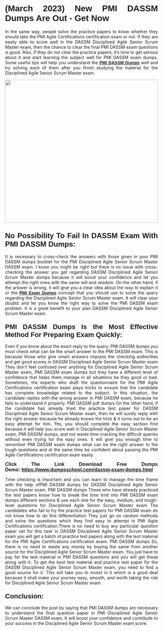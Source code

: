 <h1 style="text-align: justify;"><strong><span style="font-family:Verdana,Geneva,sans-serif;">(March 2023) New PMI DASSM Dumps Are Out - Get Now</span></strong></h1>

<p style="text-align: justify;">In the same way, people solve the practice papers to know whether they should take the PMI Agile Certifications certification exam or not. If they are easily able to score well in the DASSM Disciplined Agile Senior Scrum Master exam, then the chance to clear the final PMI DASSM exam questions is good. Also, if they do not clear the practice papers, it’s time to get serious about it and start learning the subject well for PMI DASSM exam dumps. Some useful tips will help you understand the <a href="https://www.dumpsschool.com/dassm-exam-dumps.html"><span style="font-family:Verdana,Geneva,sans-serif;"><strong>PMI DASSM Dumps</strong></span></a> well and try solving each of them after you finish studying the material for the Disciplined Agile Senior Scrum Master exam.</p>

<p style="text-align: justify;"><a href="https://www.dumpsschool.com/dassm-exam-dumps.html"><img alt="" src="https://lh3.googleusercontent.com/pw/AMWts8BlNF__IFut0AYBCOHHOOIud2EcXWC0j5SCwakJOFqtOk-nZyPIeMU9YpqMsIKTgvWjBXbAkBR5_Mgkk_KeLlERfDldABFZAgA8rapbyGuljEjAEQhI1LHjHu8vdka-1qeTS6vUpdz7R-1gKihYZz22=w1366-h617-no" style="width: 100%; height: 470px;" /></a></p>

<h2 style="text-align: justify;"><strong><span style="font-size:24px;"><span style="font-family:Verdana,Geneva,sans-serif;">No Possibility To Fail In DASSM Exam With PMI DASSM Dumps:</span></span></strong></h2>

<p style="text-align: justify;">It is necessary to cross-check the answers with those given in your PMI DASSM dumps booklet for the PMI Disciplined Agile Senior Scrum Master DASSM exam. I know you might be right but there is no issue with cross-checking the answer you get regarding DASSM Disciplined Agile Senior Scrum Master dumps because it will boost your confidence and let you attempt the right ones with the same will and wisdom. On the other hand, if the answer is wrong, it will give you a clear idea about the way to explain it or the <a href="https://www.dumpsschool.com/pmi-braindumps.html"><span style="font-family:Verdana,Geneva,sans-serif;"><strong>PMI Exam Dumps</strong></span></a> concept that you should use to solve the query regarding the Disciplined Agile Senior Scrum Master exam. It will clear your doubts and let you know the right way to solve the PMI DASSM exam problem. It is a great benefit to your plan DASSM Disciplined Agile Senior Scrum Master exam.</p>

<h3 style="text-align: justify;"><span style="font-size:22px;"><span style="font-family:Verdana,Geneva,sans-serif;"><strong>PMI DASSM Dumps Is the Most Effective Method For Preparing Exam Quickly:</strong></span></span></h3>

<p style="text-align: justify;">Even if you know about the exact reply to the query, PMI DASSM dumps you must check what can be the smart answer to the PMI DASSM exam. This is because those who give smart answers impress the checking authorities and get good scores in DASSM Disciplined Agile Senior Scrum Master exam They don’t feel confused over anything for Disciplined Agile Senior Scrum Master exam, PMI DASSM exam dumps but they have a different level of confidence that helps them manage in all situations be they good or bad. Sometimes, the experts who draft the questionnaire for the PMI Agile Certifications certification exam plays tricks to ensure that the candidate has complete knowledge related to the subject. In this situation, the candidate replies with the wrong answer in PMI DASSM exam, because he fails to understand it properly. PMI DASSM pdf dumps On the other hand, if the candidate has already tried the practice test paper for DASSM Disciplined Agile Senior Scrum Master exam, then he will surely reply with the right answer because he already knows the trick & it turns out to be an easy attempt for him. Yes, you should complete the easy section first because it will help you score well in Disciplined Agile Senior Scrum Master exam, PMI DASSM dumps, and not waste time cracking the difficult queries without even trying for the easy ones. It will give you enough time to remember PMI DASSM exam dumps what can be the right answer to the tough questions and at the same time be confident about passing the PMI Agile Certifications certification exam easily.</p>

<p style="text-align: justify;"><strong><span style="font-size:16px;"><span style="font-family:Verdana,Geneva,sans-serif;">Click The Link Download Free Dumps Demo: <a href="https://www.dumpsschool.com/dassm-exam-dumps.html">https://www.dumpsschool.com/dassm-exam-dumps.html</a></span></span></strong></p>

<p style="text-align: justify;">Time checking is important and you can learn to manage the time frame with the help ofPMI DASSM dumps for DASSM Disciplined Agile Senior Scrum Master exam. PMI DASSM dumps Those who have already practiced the test papers know how to break the time limit into PMI DASSM exam dumps different sections & use each one for the easy, medium, and tough-level questions for Disciplined Agile Senior Scrum Master exam The candidates who fail to try the practice test papers for PMI DASSM exam do not know how to do this differentiation They just go on random methods and solve the questions which they find easy to attempt in PMI Agile Certifications certification.There is no need to buy any particular question paper set for this task in DASSM Disciplined Agile Senior Scrum Master exam you will get a batch of practice test papers along with the test material for the PMI Agile Certifications certification exam. PMI DASSM dumps So, there is no need to waste any money by buying the same from another source for the Disciplined Agile Senior Scrum Master exam. You just have to pay for the test material in PMI DASSM questions and you will get these along with it. To get the best test material and practice test paper for the DASSM Disciplined Agile Senior Scrum Master exam, you need to find a good source for it. This will take you to invest in it which is a good deal because it shall make your journey easy, smooth, and worth taking the risk for Disciplined Agile Senior Scrum Master exam.</p>

<h3 style="text-align: justify;"><span style="font-size:22px;"><span style="font-family:Verdana,Geneva,sans-serif;"><strong>Conclusion:</strong></span></span></h3>

<p style="text-align: justify;">We can conclude the post by saying that PMI DASSM dumps are necessary to understand the final question paper in PMI Disciplined Agile Senior Scrum Master DASSM exam. It will boost your confidence and contribute to your success in the Disciplined Agile Senior Scrum Master exam score.</p>
